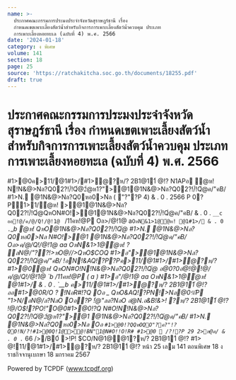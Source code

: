 ```yaml
---
name: >-
  ประกาศคณะกรรมการประมงประจำจังหวัดสุราษฎร์ธานี เรื่อง
  กำหนดเขตเพาะเลี้ยงสัตว์น้ำสำหรับกิจการการเพาะเลี้ยงสัตว์น้ำควบคุม ประเภท
  การเพาะเลี้ยงหอยทะเล (ฉบับที่ 4) พ.ศ. 2566
date: '2024-01-18'
category: ง พิเศษ
volume: 141
section: 18
page: 25
source: 'https://ratchakitcha.soc.go.th/documents/18255.pdf'
draft: true
---
```


# ประกาศคณะกรรมการประมงประจำจังหวัดสุราษฎร์ธานี เรื่อง กำหนดเขตเพาะเลี้ยงสัตว์น้ำสำหรับกิจการการเพาะเลี้ยงสัตว์น้ำควบคุม ประเภท การเพาะเลี้ยงหอยทะเล (ฉบับที่ 4) พ.ศ. 2566

#1>@0ค>11/@1#1>/#1>ํ@?ห/? 2B1@11์ @!? N1APอ ํ@ห! N!N&@>Nล?Q02?!/์!Qํ@2ํ@ห1?">@1@1N&@>Nล?Q02?!/์!Qํ@ค/"คB/ #1>N. @1N&@>Nล?Q0หอ0>Nล ( "?"?P 4) & . 0 . 2566 P 0?P1>1/ํ@ห! >@1@1N&@>Nล?Q02?!/์!Qํ@QหON#O!>@1@1N&@>Nล?Q02?!/์!Qํ@ค/"คB/ & . 0 . `__c ออ!@/ค/@/Q!/@!1@ ` /11คห!@P Oล>/@!1@ a` OหN&1>1@ํ@ห! @1#1>/ & . 0 . `__b ํ@ห! QหO@1N&@>Nล?Q02?!/์!Qํ@ #1>N. @1N&@>Nล?Q0หอ0>Nล N#O!>@1 @1N&@>Nล?Q02?!/์!Qํ@ค/"คB/ Oล>ค/@/Q!/@!1@ aa OหN&1>1@ํ@ห! ? ลN@/"??!>หO@//>QหO$COQ #1>อ">@1@1N&@>Nล?Q02?!/์!Qํ@ค/"คB/ !อN!&AQ!?P?Pค>11/@1#1>/#1>ํ@?ห/? #1>@0ํ@ห! QหON#O!N!N&@>Nล?Q02?!/์!Qํ@ อ@0?0อํ@!@!@/ค/@/Q!/@!1@ `b /11คห!@P ( a ) #1>อ"/@!1@ aa OหN&1>1@ํ@ห! @1#1>/ & . 0 . `__b ค>11/@1#1>/#1>ํ@?ห/? 2B1@11์ @!? ออ#1>@0R/O ? !NอR#!?Q Oอ _ QหO&AQ!?PN!>Nล@0%ัP "1>N/อN@/ล?NลO Oอ?P !ํ@"ลล?NลO อํ@N.อ&B!&>! ?ห/? 2B1@11์ @!? !@/O$!?PO!"O@0#1>@0!?Q N#O!N!N&@>Nล?Q02?!/์!Qํ@2ํ@ห1?">@1 @1N&@>Nล?Q02?!/์!Qํ@ค/"คB/ #1>N. @1N&@>Nล?Q0หอ0>Nล Oอ ` #1>@0!?QQหOQO"?ค?"!?QO!N/?!#1>@0Q!1@>@!BN"1@N#O!!O!R# #1>@0  /?!?P 29 2>ห@ค/ & . 0 . `_ 66 />/B0์ >!P! $CO/N@1@@1?ห/? 2B1@11์ @!? #1> @!11/@1#1>/#1>ํ@?ห/? 2B1@11์ @!? หน้า 25 เลม 141 ตอนพิเศษ 18 ง ราชกิจจานุเบกษา 18 มกราคม 2567



Powered by TCPDF (www.tcpdf.org)
